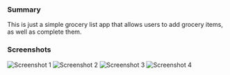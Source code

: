 ### Summary

This is just a simple grocery list app that allows users to add grocery items, as well as complete them.

### Screenshots
![Screenshot 1](Screenshots/screen1.png)
![Screenshot 2](Screenshots/screen2.png)
![Screenshot 3](Screenshots/screen3.png)
![Screenshot 4](Screenshots/screen4.png)
